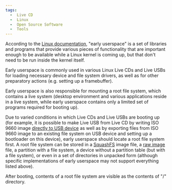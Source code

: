 ```yaml
---
tags:
  -  Live CD
  -  Linux
  -  Open Source Software
  -  Tools
---
```

According to the [Linux
documentation](https://www.kernel.org/doc/Documentation/early-userspace/README),
"early userspace" is a set of libraries and programs that provide
various pieces of functionality that are important enough to be
available while a Linux kernel is coming up, but that don't need to be
run inside the kernel itself.

Early userspace is commonly used in various Linux Live CDs and Live USBs
for loading necessary device and file system drivers, as well as for
other preparatory actions (e.g. setting up a framebuffer).

Early userspace is also responsible for mounting a root file system,
which contains a live system (desktop environment and various
applications reside in a live system, while early userspace contains
only a limited set of programs required for booting up).

Due to varied conditions in which Live CDs and Live USBs are booting up
(for example, it is possible to make Live USB from Live CD by writing
ISO 9660 image [directly to USB
device](https://help.ubuntu.com/community/Installation/FromUSBStick#dd_image_of_iso_file_to_USB_device_safely)
as well as by exporting files from ISO 9660 image to an existing file
system on USB device and setting up a bootloader on this device), early
userspace should locate a root file system first. A root file system can
be stored in a [SquashFS](http://en.wikipedia.org/wiki/SquashFS) image
file, a [raw image](raw_image_format.md) file, a partition with
a file system, a device without a partition table (but with a file
system), or even in a set of directories in unpacked form (although
specific implementations of early userspace may not support everything
listed above).

After booting, contents of a root file system are visible as the
contents of "/" directory.

